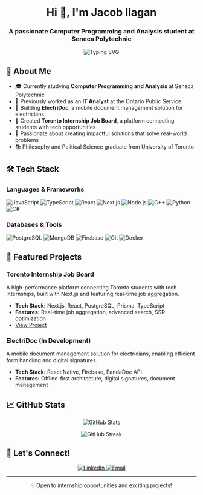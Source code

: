 <h1 align="center">Hi 👋, I'm Jacob Ilagan</h1>
<h3 align="center">A passionate Computer Programming and Analysis student at Seneca Polytechnic</h3>

<p align="center">
  <img src="https://readme-typing-svg.herokuapp.com?font=Fira+Code&pause=1000&color=2196F3&center=true&width=435&lines=Full+Stack+Developer;Mobile+App+Developer;Always+learning+new+technologies" alt="Typing SVG" />
</p>

## 🚀 About Me
- 🎓 Currently studying **Computer Programming and Analysis** at Seneca Polytechnic
- 💼 Previously worked as an **IT Analyst** at the Ontario Public Service
- 🌱 Building **ElectriDoc**, a mobile document management solution for electricians
- 🔭 Created **Toronto Internship Job Board**, a platform connecting students with tech opportunities
- 🎯 Passionate about creating impactful solutions that solve real-world problems
- 📚 Philosophy and Political Science graduate from University of Toronto

## 🛠️ Tech Stack

### Languages & Frameworks
![JavaScript](https://img.shields.io/badge/-JavaScript-F7DF1E?style=flat-square&logo=javascript&logoColor=black)
![TypeScript](https://img.shields.io/badge/-TypeScript-3178C6?style=flat-square&logo=typescript&logoColor=white)
![React](https://img.shields.io/badge/-React-61DAFB?style=flat-square&logo=react&logoColor=black)
![Next.js](https://img.shields.io/badge/-Next.js-000000?style=flat-square&logo=next.js&logoColor=white)
![Node.js](https://img.shields.io/badge/-Node.js-339933?style=flat-square&logo=node.js&logoColor=white)
![C++](https://img.shields.io/badge/-C++-00599C?style=flat-square&logo=c%2B%2B&logoColor=white)
![Python](https://img.shields.io/badge/-Python-3776AB?style=flat-square&logo=python&logoColor=white)
![C#](https://img.shields.io/badge/-C%23-239120?style=flat-square&logo=c-sharp&logoColor=white)

### Databases & Tools
![PostgreSQL](https://img.shields.io/badge/-PostgreSQL-336791?style=flat-square&logo=postgresql&logoColor=white)
![MongoDB](https://img.shields.io/badge/-MongoDB-47A248?style=flat-square&logo=mongodb&logoColor=white)
![Firebase](https://img.shields.io/badge/-Firebase-FFCA28?style=flat-square&logo=firebase&logoColor=black)
![Git](https://img.shields.io/badge/-Git-F05032?style=flat-square&logo=git&logoColor=white)
![Docker](https://img.shields.io/badge/-Docker-2496ED?style=flat-square&logo=docker&logoColor=white)

## 🌟 Featured Projects

### Toronto Internship Job Board
A high-performance platform connecting Toronto students with tech internships, built with Next.js and featuring real-time job aggregation.
- **Tech Stack:** Next.js, React, PostgreSQL, Prisma, TypeScript
- **Features:** Real-time job aggregation, advanced search, SSR optimization
- [View Project](https://job-board-tau-kohl.vercel.app/)

### ElectriDoc (In Development)
A mobile document management solution for electricians, enabling efficient form handling and digital signatures.
- **Tech Stack:** React Native, Firebase, PandaDoc API
- **Features:** Offline-first architecture, digital signatures, document management


## 📈 GitHub Stats

<p align="center">
  <img src="https://github-readme-stats.vercel.app/api?username=ilaganjacob&show_icons=true&theme=dracula" alt="GitHub Stats" />
</p>

<p align="center">
  <img src="https://github-readme-streak-stats.herokuapp.com/?user=ilaganjacob&theme=dracula" alt="GitHub Streak" />
</p>

## 🤝 Let's Connect!

<p align="center">
  <a href="https://linkedin.com/in/jacob-ilagan" target="_blank">
    <img src="https://img.shields.io/badge/-LinkedIn-0077B5?style=for-the-badge&logo=linkedin&logoColor=white" alt="LinkedIn" />
  </a>
  <a href="mailto:jacobcandoilagan@gmail.com">
    <img src="https://img.shields.io/badge/-Email-D14836?style=for-the-badge&logo=gmail&logoColor=white" alt="Email" />
  </a>
</p>

---
<p align="center">💡 Open to internship opportunities and exciting projects!</p>
